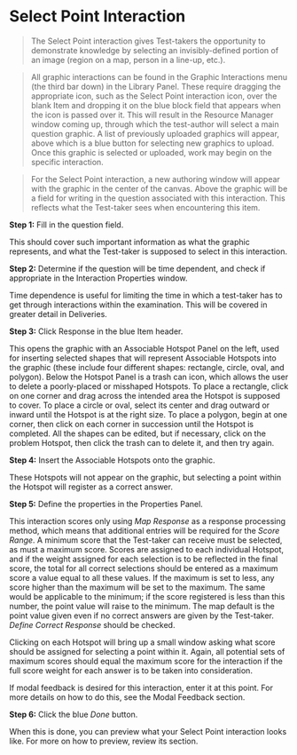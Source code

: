 # Select Point Interaction

>The Select Point interaction gives Test-takers the opportunity to demonstrate knowledge by selecting an invisibly-defined portion of an image (region on a map, person in a line-up, etc.).

>All graphic interactions can be found in the Graphic Interactions menu (the third bar down) in the Library Panel. These require dragging the appropriate icon, such as the Select Point interaction icon, over the blank Item and dropping it on the blue block field that appears when the icon is passed over it. This will result in the Resource Manager window coming up, through which the test-author will select a main question graphic. A list of previously uploaded graphics will appear, above which is a blue button for selecting new graphics to upload. Once this graphic is selected or uploaded, work may begin on the specific interaction.

>For the Select Point interaction, a new authoring window will appear with the graphic in the center of the canvas. Above the graphic will be a field for writing in the question associated with this interaction. This reflects what the Test-taker sees when encountering this item.


**Step 1:** Fill in the question field. 

This should cover such important information as what the graphic represents, and what the Test-taker is supposed to select in this interaction.

**Step 2:** Determine if the question will be time dependent, and check if appropriate in the Interaction Properties window.

Time dependence is useful for limiting the time in which a test-taker has to get through interactions within the examination. This will be covered in greater detail in Deliveries.

**Step 3:** Click Response in the blue Item header.

This opens the graphic with an Associable Hotspot Panel on the left, used for inserting selected shapes that will represent Associable Hotspots into the graphic (these include four different shapes: rectangle, circle, oval, and polygon). Below the Hotspot Panel is a trash can icon, which allows the user to delete a poorly-placed or misshaped Hotspots. To place a rectangle, click on one corner and drag across the intended area the Hotspot is supposed to cover. To place a circle or oval, select its center and drag outward or inward until the Hotspot is at the right size. To place a polygon, begin at one corner, then click on each corner in succession until the Hotspot is completed. All the shapes can be edited, but if necessary, click on the problem Hotspot, then click the trash can to delete it, and then try again.

**Step 4:** Insert the Associable Hotspots onto the graphic.

These Hotspots will not appear on the graphic, but selecting a point within the Hotspot will register as a correct answer. 

**Step 5:** Define the properties in the Properties Panel.

This interaction scores only using *Map Response* as a response processing method, which means that additional entries will be required for the *Score Range*. A minimum score that the Test-taker can receive must be selected, as must a maximum score. Scores are assigned to each individual Hotspot, and if the weight assigned for each selection is to be reflected in the final score, the total for all correct selections should be entered as a maximum score a value equal to all these values. If the maximum is set to less, any score higher than the maximum will be set to the maximum. The same would be applicable to the minimum; if the score registered is less than this number, the point value will raise to the minimum. The map default is the point value given even if no correct answers are given by the Test-taker. *Define Correct Response* should be checked.

Clicking on each Hotspot will bring up a small window asking what score should be assigned for selecting a point within it. Again, all potential sets of maximum scores should equal the maximum score for the interaction if the full score weight for each answer is to be taken into consideration. 

If modal feedback is desired for this interaction, enter it at this point. For more details on how to do this, see the Modal Feedback section.

**Step 6:** Click the blue *Done* button.

When this is done, you can preview what your Select Point interaction looks like. For more on how to preview, review its section.